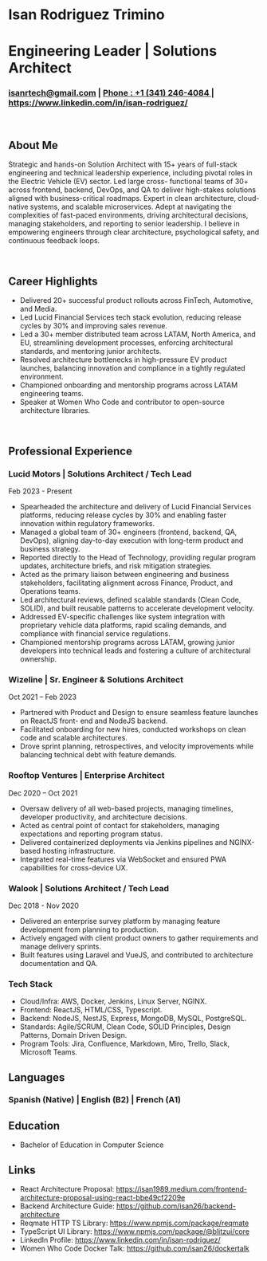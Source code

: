 # Isan Rodriguez Trimino
# Engineering Leader | Solutions Architect 

### <isanrtech@gmail.com> | <a href="tel:+13412464084">Phone : +1 (341) 246-4084 </a> | <https://www.linkedin.com/in/isan-rodriguez/>

<br/>

## About Me

Strategic and hands-on Solution Architect with 15+ years of full-stack engineering and technical
leadership experience, including pivotal roles in the Electric Vehicle (EV) sector. Led large cross-
functional teams of 30+ across frontend, backend, DevOps, and QA to deliver high-stakes
solutions aligned with business-critical roadmaps. Expert in clean architecture, cloud-native
systems, and scalable microservices. Adept at navigating the complexities of fast-paced
environments, driving architectural decisions, managing stakeholders, and reporting to senior
leadership. I believe in empowering engineers through clear architecture, psychological safety, and continuous feedback loops.


<br/>

## Career Highlights

- Delivered 20+ successful product rollouts across FinTech, Automotive, and Media.
- Led Lucid Financial Services tech stack evolution, reducing release cycles by 30% and improving sales revenue.
 - Led a 30+ member distributed team across LATAM, North America, and EU, streamlining development processes, enforcing architectural standards, and mentoring junior architects.
 - Resolved architecture bottlenecks in high-pressure EV product launches, balancing innovation and compliance in a tightly regulated environment.
- Championed onboarding and mentorship programs across LATAM engineering teams.
- Speaker at Women Who Code and contributor to open-source architecture libraries.

<br/>

## Professional Experience

### Lucid Motors | Solutions Architect / Tech Lead

Feb 2023 - Present

- Spearheaded the architecture and delivery of Lucid Financial Services platforms, reducing release cycles by 30% and enabling faster innovation within regulatory frameworks.
- Managed a global team of 30+ engineers (frontend, backend, QA, DevOps), aligning day-to-day execution with long-term product and business strategy.
- Reported directly to the Head of Technology, providing regular program updates, architecture briefs, and risk mitigation strategies.
- Acted as the primary liaison between engineering and business stakeholders, facilitating alignment across Finance, Product, and Operations teams.
- Led architectural reviews, defined scalable standards (Clean Code, SOLID), and built reusable patterns to accelerate development velocity.
- Addressed EV-specific challenges like system integration with proprietary vehicle data platforms, rapid scaling demands, and compliance with financial service regulations.
- Championed mentorship programs across LATAM, growing junior developers into technical leads and fostering a culture of architectural ownership.

### Wizeline | Sr. Engineer &amp; Solutions Architect

Oct 2021 – Feb 2023

- Partnered with Product and Design to ensure seamless feature launches on ReactJS front-
end and NodeJS backend.
- Facilitated onboarding for new hires, conducted workshops on clean code and scalable
architectures.
- Drove sprint planning, retrospectives, and velocity improvements while balancing technical
debt with feature demands.

### Rooftop Ventures | Enterprise Architect
Dec 2020 – Oct 2021

- Oversaw delivery of all web-based projects, managing timelines, developer productivity, and
architecture decisions.
- Acted as central point of contact for stakeholders, managing expectations and reporting
program status.
- Delivered containerized deployments via Jenkins pipelines and NGINX-based hosting
infrastructure.
- Integrated real-time features via WebSocket and ensured PWA capabilities for cross-device
UX.

### Walook | Solutions Architect / Tech Lead
Dec 2018 - Nov 2020

- Delivered an enterprise survey platform by managing feature development from planning to
production.
- Actively engaged with client product owners to gather requirements and manage delivery
sprints.
- Built features using Laravel and VueJS, and contributed to architecture documentation and
QA.

### Tech Stack

- Cloud/Infra: AWS, Docker, Jenkins, Linux Server, NGINX.
- Frontend: ReactJS, HTML/CSS, Typescript.
- Backend: NodeJS, NestJS, Express, MongoDB, MySQL, PostgreSQL.
- Standards: Agile/SCRUM, Clean Code, SOLID Principles, Design Patterns, Domain Driven Design.
- Program Tools: Jira, Confluence, Markdown, Miro, Trello, Slack, Microsoft Teams.

## Languages

### Spanish (Native) | English (B2) | French (A1)

## Education

- Bachelor of Education in Computer Science

## Links

- React Architecture Proposal: https://isan1989.medium.com/frontend-architecture-proposal-using-react-bbe49cf2209e
- Backend Architecture Guide: https://github.com/isan26/backend-architecture
- Reqmate HTTP TS Library: https://www.npmjs.com/package/reqmate
- TypeScript UI Library: https://www.npmjs.com/package/@blitzui/core
- LinkedIn Profile: https://www.linkedin.com/in/isan-rodriguez/
- Women Who Code Docker Talk: https://github.com/isan26/dockertalk

